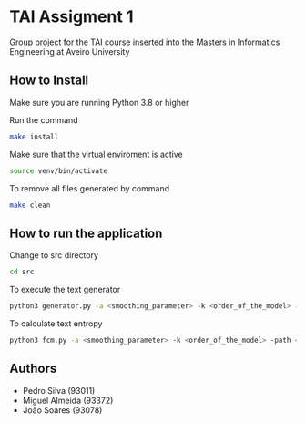 # TAI Assigment 1

Group project for the TAI course inserted into the Masters in Informatics Engineering at Aveiro University

## How to Install

Make sure you are running Python 3.8 or higher

Run the command

```bash
make install
```

Make sure that the virtual enviroment is active

```bash
source venv/bin/activate
```

To remove all files generated by command

```bash
make clean
```


## How to run the application


Change to src directory
```bash
cd src
```


To execute the text generator

```bash
python3 generator.py -a <smoothing_parameter> -k <order_of_the_model> -path <path_of_the_text_file> -prior <initial_term> -s <gen_text_size>
```

To calculate text entropy

```bash
python3 fcm.py -a <smoothing_parameter> -k <order_of_the_model> -path <path_of_the_text_file>
```

## Authors

 - Pedro Silva (93011)
 - Miguel Almeida (93372)
 - João Soares (93078)

 
